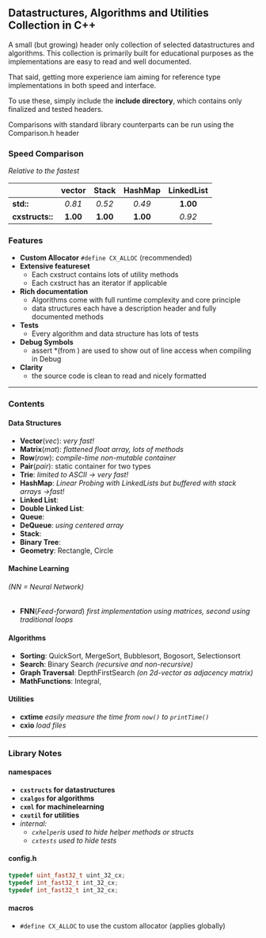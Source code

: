 ## Datastructures, Algorithms and Utilities Collection in C++

A small (but growing) header only collection of selected datastructures and algorithms.
This collection is primarily built for educational purposes as the implementations are easy to read and well documented.

That said, getting more experience iam aiming for reference type implementations in both speed and interface.

To use these, simply include the **include directory**, which contains only finalized and tested headers.

Comparisons with standard library counterparts can be run using the Comparison.h header

### Speed Comparison

*Relative to the fastest*

|                 |  vector  |  Stack   | HashMap  | LinkedList |
|:----------------|:--------:|:--------:|:--------:|:----------:|
| **std::**       |  *0.81*  |  *0.52*  |  *0.49*  |  **1.00**  |
| **cxstructs::** | **1.00** | **1.00** | **1.00** |   *0.92*   |

### Features

- **Custom Allocator** `#define CX_ALLOC`  (recommended)
- **Extensive featureset**
    - Each cxstruct contains lots of utility methods
    - Each cxstruct has an iterator if applicable
- **Rich documentation**
    - Algorithms come with full runtime complexity and core principle
    - data structures each have a description header and fully documented methods
- **Tests**
    - Every algorithm and data structure has lots of tests
- **Debug Symbols**
    - assert *(from <cassert>) are used to show out of line access when compiling in Debug
- **Clarity**
    - the source code is clean to read and nicely formatted

---

### Contents

#### Data Structures

- **Vector**(*vec*): *very fast!*
- **Matrix**(*mat*): *flattened float array, lots of methods*
- **Row**(*row*): *compile-time non-mutable container*
- **Pair**(*pair*): static container for two types
- **Trie**: *limited to ASCII -> very fast!*
- **HashMap**: *Linear Probing with LinkedLists but buffered with stack arrays ->fast!*
- **Linked List**:
- **Double Linked List**:
- **Queue**:
- **DeQueue**: *using centered array*
- **Stack**:
- **Binary Tree**:
- **Geometry**: Rectangle, Circle

#### Machine Learning

###### *(NN = Neural Network)*

- **FNN**(*Feed-forward*) *first implementation using matrices, second using traditional loops*

#### Algorithms

- **Sorting**: QuickSort, MergeSort, Bubblesort, Bogosort, Selectionsort
- **Search**: Binary Search *(recursive and non-recursive)*
- **Graph Traversal**: DepthFirstSearch *(on 2d-vector as adjacency matrix)*
- **MathFunctions**: Integral,

#### Utilities

- **cxtime** *easily measure the time from `now()` to `printTime()`*
- **cxio** *load files*

---

### Library Notes

#### namespaces

- **`cxstructs` for datastructures**
- **`cxalgos` for algorithms**
- **`cxml` for machinelearning**
- **`cxutil` for utilities**
- *internal:*
    - *`cxhelper`is used to hide helper methods or structs*
    - *`cxtests` used to hide tests*

#### config.h
```cpp
typedef uint_fast32_t uint_32_cx;
typedef int_fast32_t int_32_cx;
typedef int_fast32_t int_32_cx;
```
#### macros

- `#define CX_ALLOC` to use the custom allocator (applies globally)

